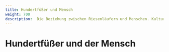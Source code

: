 ```yaml
---
title: Hundertfüßer und Mensch
weight: 700
description:  Die Beziehung zwischen Riesenläufern und Menschen. Kulturelle Referenzen, Bissunfälle und Symptome, Terraristik, und ihrer Verwendung als Nahrungs- und Heilmittel.
---
```


# Hundertfüßer und der Mensch